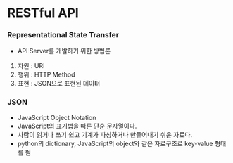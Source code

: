 # RESTful API

### Representational State Transfer

- API Server를 개발하기 위한 방법론

1. 자원 : URI
2. 행위 : HTTP Method
3. 표현 : JSON으로 표현된 데이터



### JSON

- JavaScript Object Notation
- JavaScript의 표기법을 따른 단순 문자열이다.
- 사람이 읽거나 쓰기 쉽고 기계가 파싱하거나 만들어내기 쉬운 자료다.
- python의 dictionary, JavaScript의 object와 같은 자료구조로 key-value 형태를 띔

